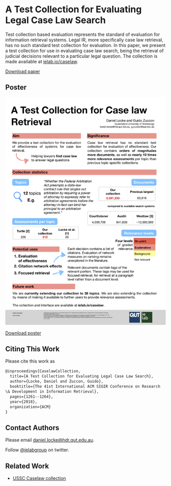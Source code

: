 # A Test Collection for Evaluating Legal Case Law Search

Test collection based evaluation represents the standard of evaluation for information retrieval systems. Legal IR, more specifically case law retrieval, has no such standard test collection for evaluation. In this paper, we present a test collection for use in evaluating case law search, being the retrieval of judicial decisions relevant to a particular legal question. The collection is made available at [ielab.io/caselaw](ielab.io/caselaw).

[Download paper](https://dl.acm.org/citation.cfm?id=3210161)

## Poster 

![QVPP Poster](sigir-poster.png)

[Download poster](sigir-poster.pdf)

## Citing This Work

Please cite this work as

```
@inproceedings{CaselawCollection,
  title={A Test Collection for Evaluating Legal Case Law Search},
  author={Locke, Daniel and Zuccon, Guido},
  booktitle={The 41st International ACM SIGIR Conference on Research \& Development in Information Retrieval},
  pages={1261--1264},
  year={2018},
  organization={ACM}
}
```

## Contact Authors

Please email [daniel.locke@hdr.qut.edu.au](mailto:daniel.locke@hdr.qut.edu.au).

Follow [@ielabgroup](https://twitter.com/ielabgroup) on twitter.

## Related Work

 - [USSC Caselaw collection](https://github.com/ielab/ussc-caselaw-collection)
